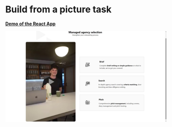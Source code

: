 # Build from a picture task

[**Demo of the React App**](https://vachev-task.dimitargegov.com/)

[![Demo](https://github.com/MitkoDG/vachev-test-task/blob/main/src/next/images/screenshot.jpg "Order summary")](https://vachev-task.dimitargegov.com/)
